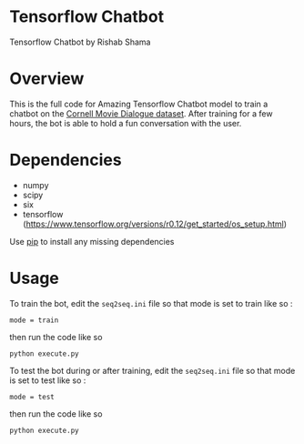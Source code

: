 # Tensorflow Chatbot
Tensorflow Chatbot by Rishab Shama

Overview
============
This is the full code for  Amazing Tensorflow Chatbot  model to train a
chatbot on the [Cornell Movie Dialogue dataset](https://www.cs.cornell.edu/~cristian/Cornell_Movie-Dialogs_Corpus.html). After training for a few hours, the bot is able to hold a fun conversation with the user.


Dependencies
============
* numpy
* scipy 
* six
* tensorflow (https://www.tensorflow.org/versions/r0.12/get_started/os_setup.html)

Use [pip](https://pypi.python.org/pypi/pip) to install any missing dependencies


Usage
===========

To train the bot, edit the `seq2seq.ini` file so that mode is set to train like so :

`mode = train`

then run the code like so

``python execute.py``

To test the bot during or after training, edit the `seq2seq.ini` file so that mode is set to test like so :

`mode = test`

then run the code like so

``python execute.py``

